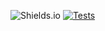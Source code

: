 ![Shields.io](https://img.shields.io/pypi/v/minimono?color=%23F6B8B8&label=Last%20PyPI%20release&style=flat-square)
[![Tests](https://github.com/ryzhakar/minimono/actions/workflows/ci.yml/badge.svg)](https://github.com/ryzhakar/minimono/actions/workflows/ci.yml)